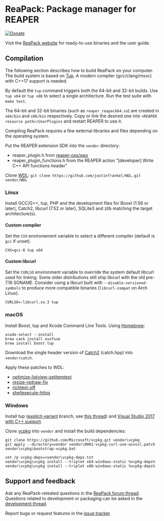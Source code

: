 # ReaPack: Package manager for REAPER

[![Donate](https://img.shields.io/badge/donate-paypal-orange.svg)](https://www.paypal.com/cgi-bin/webscr?business=T3DEWBQJAV7WL&cmd=_donations&currency_code=CAD&item_name=ReaPack%3A+Package+manager+for+REAPER)

Visit the [ReaPack website](https://reapack.com/) for ready-to-use binaries
and the user guide.

## Compilation

The following section describes how to build ReaPack on your computer.
The build system is based on [Tup](http://gittup.org/tup/).
A modern compiler (gcc/clang/msvc) with C++17 support is needed.

By default the `tup` command triggers both the 64-bit and 32-bit builds.
Use `tup x64` or `tup x86` to select a single architecture. Run the test suite
with `make test`.

The 64-bit and 32-bit binaries (such as `reaper_reapack64.so`) are created in
`x64/bin` and `x86/bin` respectively. Copy or link the desired one into
`<REAPER resource path>/UserPlugins` and restart REAPER to use it.

Compiling ReaPack requires a few external libraries and files depending
on the operating system.

Put the REAPER extension SDK into the `vendor` directory:

- reaper_plugin.h from
  [reaper-oss/sws](https://github.com/reaper-oss/sws/raw/master/reaper/reaper_plugin.h)
- reaper_plugin_functions.h from the REAPER action
  "[developer] Write C++ API functions header"

Clone [WDL](http://www.cockos.com/wdl/): `git clone https://github.com/justinfrankel/WDL.git vendor/WDL`

### Linux

Install GCC/G++, tup, PHP and the development files for Boost (1.56 or later),
Catch2, libcurl (7.52 or later), SQLite3 and zlib matching the target architecture(s).

#### Custom compiler

Set the `CXX` environement variable to select a different compiler
(default is `gcc` if unset).

    CXX=gcc-8 tup x64

#### Custom libcurl

Set the `CURLSO` environment variable to override the system default libcurl
used for linking. Some older distributions still ship libcurl with the old
pre-7.16 SONAME. Consider using a libcurl built with `--disable-versioned-symbols`
to produce more compatible binaries (`libcurl-compat` on Arch Linux).

    CURLSO=:libcurl.so.3 tup

### macOS

Install Boost, tup and Xcode Command Line Tools. Using [Homebrew](http://brew.sh/):

    xcode-select --install
    brew cask install osxfuse
    brew install boost tup

Download the single header version of
[Catch2](https://github.com/catchorg/Catch2) (catch.hpp) into `vendor/catch`.

Apply these patches to WDL:

- [optimize-listview-setitemtext](https://github.com/cfillion/WDL/commit/a6d7f802762e5e9d9833829bab83696e0db50de6.patch)
- [resize-redraw-fix](https://github.com/cfillion/WDL/commit/45ca4c819d4aaaed98540b8e5125085c05044786.patch)
- [richtext-off](https://github.com/cfillion/WDL/commit/af9df173570edbb1d022045a7036d8d3296977b6.patch)
- [shellexecute-https](https://github.com/cfillion/WDL/commit/0424a87047470aefbeef98526622e5af5f919ac9.patch)

### Windows

Install tup ([explicit-variant](http://gittup.org/tup/win32/tup-explicit-variant-v0.7.3-45-gcf6a829.zip)
branch, see [this thread](https://groups.google.com/d/topic/tup-users/UNUSE15PQdA/discussion))
and [Visual Studio 2017 with C++ support](https://www.visualstudio.com/vs/community/).

Clone [vcpkg](https://github.com/Microsoft/vcpkg) into `vendor` and install
the build dependencies:

    git clone https://github.com/Microsoft/vcpkg.git vendor\vcpkg
    git apply --directory=vendor vendor\0001-vcpkg-curl-use-winssl.patch
    vendor\vcpkg\bootstrap-vcpkg.bat

    set /p vcpkg-deps=<vendor\vcpkg-deps.txt
    vendor\vcpkg\vcpkg install --triplet x64-windows-static %vcpkg-deps%
    vendor\vcpkg\vcpkg install --triplet x86-windows-static %vcpkg-deps%

## Support and feedback

Ask any ReaPack-releated questions in the
[ReaPack forum thread](https://forum.cockos.com/showthread.php?t=177978).
Questions related to development or packaging can be asked in the
[development thread](https://forum.cockos.com/showthread.php?t=169127).

Report bugs or request features in the [issue tracker](https://github.com/cfillion/reapack/issues).
